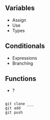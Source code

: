 ## Variables
* Assign
* Use
* Types

## Conditionals
* Expressions
* Branching

## Functions
* ?


```

git clone ___
git add 
git push

```